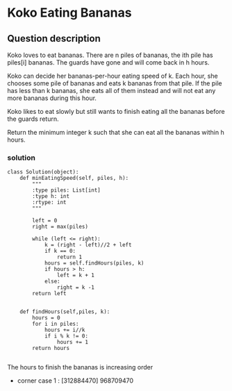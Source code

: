 # Koko Eating Bananas

## Question description
Koko loves to eat bananas. There are n piles of bananas, the ith pile has piles[i] bananas. The guards have gone and will come back in h hours.

Koko can decide her bananas-per-hour eating speed of k. Each hour, she chooses some pile of bananas and eats k bananas from that pile. If the pile has less than k bananas, she eats all of them instead and will not eat any more bananas during this hour.

Koko likes to eat slowly but still wants to finish eating all the bananas before the guards return.

Return the minimum integer k such that she can eat all the bananas within h hours.

### solution
```
class Solution(object):
    def minEatingSpeed(self, piles, h):
        """
        :type piles: List[int]
        :type h: int
        :rtype: int
        """
        
        left = 0
        right = max(piles)
        
        while (left <= right):
            k = (right - left)//2 + left
            if k == 0:
                return 1
            hours = self.findHours(piles, k)
            if hours > h:
                left = k + 1
            else:
                right = k -1
        return left
    
    
    def findHours(self,piles, k):
        hours = 0
        for i in piles:
            hours += i//k
            if i % k != 0:
                hours += 1
        return hours
            
```
The hours to finish the bananas is increasing order
* corner case 1 : [312884470] 968709470